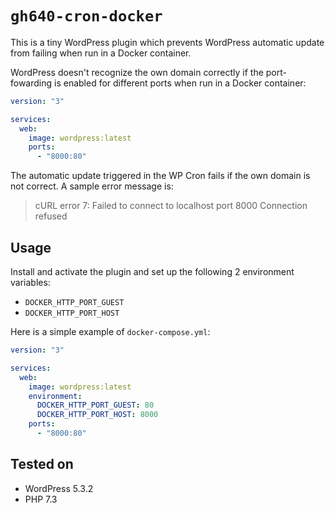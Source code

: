 # `gh640-cron-docker`

This is a tiny WordPress plugin which prevents WordPress automatic update from
failing when run in a Docker container.

WordPress doesn't recognize the own domain correctly if the port-fowarding is enabled for different ports when run in a Docker container:

```yaml
version: "3"

services:
  web:
    image: wordpress:latest
    ports:
      - "8000:80"
```

The automatic update triggered in the WP Cron fails if the own domain is not correct. A sample error message is:

> cURL error 7: Failed to connect to localhost port 8000 Connection refused

## Usage

Install and activate the plugin and set up the following 2 environment variables:

- `DOCKER_HTTP_PORT_GUEST`
- `DOCKER_HTTP_PORT_HOST`

Here is a simple example of `docker-compose.yml`:

```yaml
version: "3"

services:
  web:
    image: wordpress:latest
    environment:
      DOCKER_HTTP_PORT_GUEST: 80
      DOCKER_HTTP_PORT_HOST: 8000
    ports:
      - "8000:80"
```

## Tested on

- WordPress 5.3.2
- PHP 7.3
